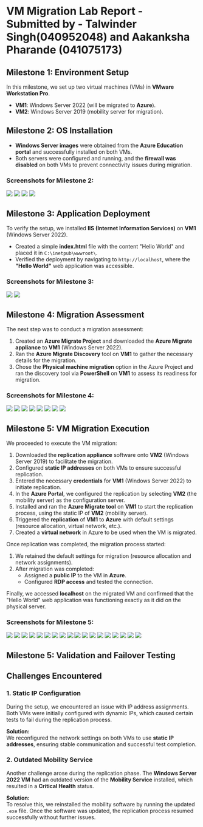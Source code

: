 # VM Migration Lab Report - Submitted by - Talwinder Singh(040952048) and Aakanksha Pharande (041075173)

## Milestone 1: Environment Setup
In this milestone, we set up two virtual machines (VMs) in **VMware Workstation Pro**.
- **VM1**: Windows Server 2022 (will be migrated to **Azure**).
- **VM2**: Windows Server 2019 (mobility server for migration).

## Milestone 2: OS Installation
- **Windows Server images** were obtained from the **Azure Education portal** and successfully installed on both VMs.
- Both servers were configured and running, and the **firewall was disabled** on both VMs to prevent connectivity issues during migration.

### Screenshots for Milestone 2:
![](Screenshots/1-1.png)
![](Screenshots/1-2.png)
![](Screenshots/1-3.png)
![](Screenshots/1-4.png)

## Milestone 3: Application Deployment
To verify the setup, we installed **IIS (Internet Information Services)** on **VM1** (Windows Server 2022).
- Created a simple **index.html** file with the content "Hello World" and placed it in `C:\inetpub\wwwroot\`.
- Verified the deployment by navigating to `http://localhost`, where the **"Hello World"** web application was accessible.

### Screenshots for Milestone 3:
![](Screenshots/2-1.png)
![](Screenshots/2-2.png)

## Milestone 4: Migration Assessment
The next step was to conduct a migration assessment:
1. Created an **Azure Migrate Project** and downloaded the **Azure Migrate appliance** to **VM1** (Windows Server 2022).
2. Ran the **Azure Migrate Discovery** tool on **VM1** to gather the necessary details for the migration.
3. Chose the **Physical machine migration** option in the Azure Project and ran the discovery tool via **PowerShell** on **VM1** to assess its readiness for migration.

### Screenshots for Milestone 4:
![](Screenshots/3-1.png)
![](Screenshots/3-2.png)
![](Screenshots/3-3.png)
![](Screenshots/3-4.png)
![](Screenshots/3-5.png)
![](Screenshots/3-6.png)
![](Screenshots/3-7.png)
![](Screenshots/3-8.png)

## Milestone 5: VM Migration Execution
We proceeded to execute the VM migration:
1. Downloaded the **replication appliance** software onto **VM2** (Windows Server 2019) to facilitate the migration.
2. Configured **static IP addresses** on both VMs to ensure successful replication.
3. Entered the necessary **credentials** for **VM1** (Windows Server 2022) to initiate replication.
4. In the **Azure Portal**, we configured the replication by selecting **VM2** (the mobility server) as the configuration server.
5. Installed and ran the **Azure Migrate tool** on **VM1** to start the replication process, using the static IP of **VM2** (mobility server).
6. Triggered the **replication** of **VM1** to **Azure** with default settings (resource allocation, virtual network, etc.).
7. Created a **virtual network** in Azure to be used when the VM is migrated.

Once replication was completed, the migration process started:
1. We retained the default settings for migration (resource allocation and network assignments).
2. After migration was completed:
   - Assigned a **public IP** to the VM in **Azure**.
   - Configured **RDP access** and tested the connection.

Finally, we accessed **localhost** on the migrated VM and confirmed that the "Hello World" web application was functioning exactly as it did on the physical server.

### Screenshots for Milestone 5:
![](Screenshots/4-1.png)
![](Screenshots/4-2.png)
![](Screenshots/4-3.png)
![](Screenshots/4-4.png)
![](Screenshots/4-5.png)
![](Screenshots/4-6.png)
![](Screenshots/4-7.png)
![](Screenshots/4-8.png)
![](Screenshots/4-9.png)
![](Screenshots/4-10.png)
![](Screenshots/4-11.png)
![](Screenshots/4-12.png)
![](Screenshots/4-13.png)
![](Screenshots/4-14.png)
![](Screenshots/4-15.png)
![](Screenshots/4-16.png)
![](Screenshots/4-17.png)
![](Screenshots/4-18.png)

## Milestone 5: Validation and Failover Testing
## Challenges Encountered  

### 1. Static IP Configuration  
During the setup, we encountered an issue with IP address assignments. Both VMs were initially configured with dynamic IPs, which caused certain tests to fail during the replication process.  

**Solution:**  
We reconfigured the network settings on both VMs to use **static IP addresses**, ensuring stable communication and successful test completion.  

### 2. Outdated Mobility Service  
Another challenge arose during the replication phase. The **Windows Server 2022 VM** had an outdated version of the **Mobility Service** installed, which resulted in a **Critical Health** status.  

**Solution:**  
To resolve this, we reinstalled the mobility software by running the updated `.exe` file. Once the software was updated, the replication process resumed successfully without further issues.  
